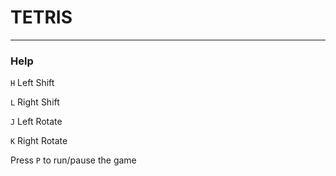 # TETRIS

---

### Help

`H`  Left Shift

`L`  Right Shift

`J`  Left Rotate

`K`  Right Rotate

Press `P` to run/pause the game
